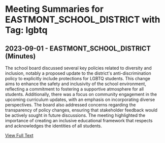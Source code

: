 # Meeting Summaries for EASTMONT_SCHOOL_DISTRICT with Tag: lgbtq

## 2023-09-01 - EASTMONT_SCHOOL_DISTRICT (Minutes)

The school board discussed several key policies related to diversity and inclusion, notably a proposed update to the district's anti-discrimination policy to explicitly include protections for LGBTQ students. This change aims to enhance the safety and inclusivity of the school environment, reflecting a commitment to fostering a supportive atmosphere for all students. Additionally, there was a focus on community engagement in the upcoming curriculum updates, with an emphasis on incorporating diverse perspectives. The board also addressed concerns regarding the transparency of policy changes, ensuring that stakeholder feedback would be actively sought in future discussions. The meeting highlighted the importance of creating an inclusive educational framework that respects and acknowledges the identities of all students.

[View Full Text](https://raw.githubusercontent.com/VoronoiPerspectives/WashingtonStateSchoolBoardExplorer/refs/heads/main/data/countries/usa/states/wa/counties/douglas/school_boards/eastmont_school_district/2023/processed/2023-09-01-official-minutes.txt)

